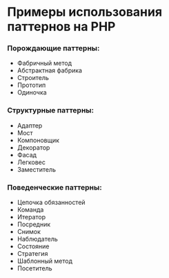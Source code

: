 # Примеры использования паттернов на PHP

### Порождающие паттерны:
- Фабричный метод
- Абстрактная фабрика
- Строитель
- Прототип
- Одиночка

### Структурные паттерны:
- Адаптер
- Мост
- Компоновщик
- Декоратор
- Фасад
- Легковес
- Заместитель

### Поведенческие паттерны:
- Цепочка обязанностей
- Команда
- Итератор
- Посредник
- Снимок
- Наблюдатель
- Состояние
- Стратегия
- Шаблонный метод
- Посетитель
